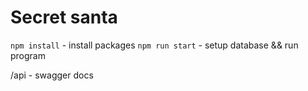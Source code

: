 # Secret santa

`npm install` - install packages
`npm run start` - setup database && run program

/api - swagger docs